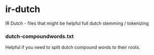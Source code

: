 ir-dutch
========

IR Dutch - files that might be helpful full dutch stemming / tokenizing

### dutch-compoundwords.txt
Helpful if you need to split dutch compound words to their roots.
